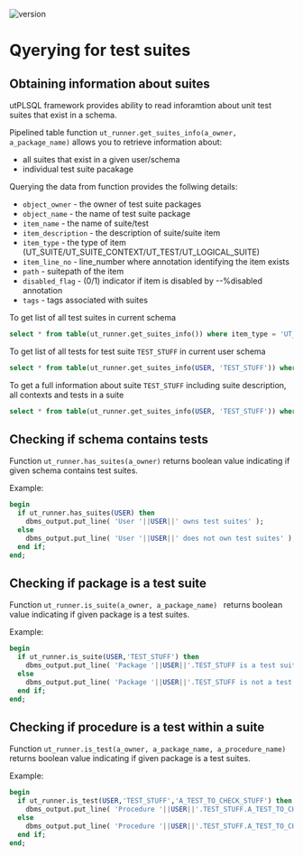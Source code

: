 ![version](https://img.shields.io/badge/version-v3.1.7.3085-blue.svg)

# Qyerying for test suites


## Obtaining information about suites 

utPLSQL framework provides ability to read inforamtion about unit test suites that exist in a schema.

Pipelined table function `ut_runner.get_suites_info(a_owner, a_package_name)` allows you to retrieve information about:

- all suites that exist in a given user/schema
- individual test suite pacakage

Querying the data from function provides the follwing details:

- `object_owner`     - the owner of test suite packages
- `object_name`      - the name of test suite package
- `item_name`        - the name of suite/test
- `item_description` - the description of suite/suite item
- `item_type`        - the type of item (UT_SUITE/UT_SUITE_CONTEXT/UT_TEST/UT_LOGICAL_SUITE)
- `item_line_no`     - line_number where annotation identifying the item exists
- `path`             - suitepath of the item
- `disabled_flag`    - (0/1) indicator if item is disabled by --%disabled annotation
- `tags`     - tags associated with suites

To get list of all test suites in current schema 
```sql
select * from table(ut_runner.get_suites_info()) where item_type = 'UT_SUITE';
```

To get list of all tests for test suite `TEST_STUFF` in current user schema  
```sql
select * from table(ut_runner.get_suites_info(USER, 'TEST_STUFF')) where item_type = 'UT_TEST';
```

To get a full information about suite `TEST_STUFF` including suite description, all contexts and tests in a suite  
```sql
select * from table(ut_runner.get_suites_info(USER, 'TEST_STUFF')) where item_type = 'UT_TEST';
```

## Checking if schema contains tests

Function `ut_runner.has_suites(a_owner)` returns boolean value indicating if given schema contains test suites.

Example:
```sql
begin
  if ut_runner.has_suites(USER) then
    dbms_output.put_line( 'User '||USER||' owns test suites' );
  else
    dbms_output.put_line( 'User '||USER||' does not own test suites' );
  end if;
end;
```

## Checking if package is a test suite

Function `ut_runner.is_suite(a_owner, a_package_name) ` returns boolean value indicating if given package is a test suites.

Example:
```sql
begin
  if ut_runner.is_suite(USER,'TEST_STUFF') then
    dbms_output.put_line( 'Package '||USER||'.TEST_STUFF is a test suite' );
  else
    dbms_output.put_line( 'Package '||USER||'.TEST_STUFF is not a test suite' );
  end if;
end;
```

## Checking if procedure is a test within a suite

Function `ut_runner.is_test(a_owner, a_package_name, a_procedure_name) ` returns boolean value indicating if given package is a test suites.

Example:
```sql
begin
  if ut_runner.is_test(USER,'TEST_STUFF','A_TEST_TO_CHECK_STUFF') then
    dbms_output.put_line( 'Procedure '||USER||'.TEST_STUFF.A_TEST_TO_CHECK_STUFF is a test' );
  else
    dbms_output.put_line( 'Procedure '||USER||'.TEST_STUFF.A_TEST_TO_CHECK_STUFF is not a test' );
  end if;
end;
```

